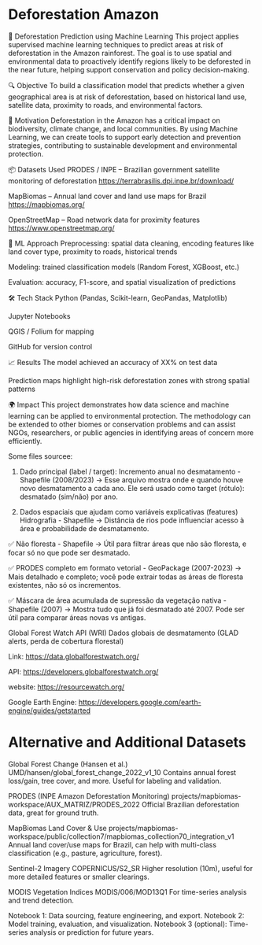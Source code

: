 # Deforestation Amazon
🌳 Deforestation Prediction using Machine Learning
This project applies supervised machine learning techniques to predict areas at risk of deforestation in the Amazon rainforest. The goal is to use spatial and environmental data to proactively identify regions likely to be deforested in the near future, helping support conservation and policy decision-making.

🔍 Objective
To build a classification model that predicts whether a given geographical area is at risk of deforestation, based on historical land use, satellite data, proximity to roads, and environmental factors.

🌱 Motivation
Deforestation in the Amazon has a critical impact on biodiversity, climate change, and local communities. By using Machine Learning, we can create tools to support early detection and prevention strategies, contributing to sustainable development and environmental protection.

📦 Datasets Used
PRODES / INPE – Brazilian government satellite monitoring of deforestation
https://terrabrasilis.dpi.inpe.br/download/

MapBiomas – Annual land cover and land use maps for Brazil
https://mapbiomas.org/

OpenStreetMap – Road network data for proximity features
https://www.openstreetmap.org/

🧠 ML Approach
Preprocessing: spatial data cleaning, encoding features like land cover type, proximity to roads, historical trends

Modeling: trained classification models (Random Forest, XGBoost, etc.)

Evaluation: accuracy, F1-score, and spatial visualization of predictions

🛠️ Tech Stack
Python (Pandas, Scikit-learn, GeoPandas, Matplotlib)

Jupyter Notebooks

QGIS / Folium for mapping

GitHub for version control

📈 Results
The model achieved an accuracy of XX% on test data

Prediction maps highlight high-risk deforestation zones with strong spatial patterns

🌍 Impact
This project demonstrates how data science and machine learning can be applied to environmental protection. The methodology can be extended to other biomes or conservation problems and can assist NGOs, researchers, or public agencies in identifying areas of concern more efficiently.

Some files sourcee:
1. Dado principal (label / target):
Incremento anual no desmatamento - Shapefile (2008/2023)
→ Esse arquivo mostra onde e quando houve novo desmatamento a cada ano.
Ele será usado como target (rótulo): desmatado (sim/não) por ano.

2. Dados espaciais que ajudam como variáveis explicativas (features)
Hidrografia - Shapefile
→ Distância de rios pode influenciar acesso à área e probabilidade de desmatamento.

✅ Não floresta - Shapefile
→ Útil para filtrar áreas que não são floresta, e focar só no que pode ser desmatado.

✅ PRODES completo em formato vetorial - GeoPackage (2007-2023)
→ Mais detalhado e completo; você pode extrair todas as áreas de floresta existentes, não só os incrementos.

✅ Máscara de área acumulada de supressão da vegetação nativa - Shapefile (2007)
→ Mostra tudo que já foi desmatado até 2007. Pode ser útil para comparar áreas novas vs antigas.

Global Forest Watch API (WRI)
Dados globais de desmatamento (GLAD alerts, perda de cobertura florestal)

Link: https://data.globalforestwatch.org/

API: https://developers.globalforestwatch.org/

website: https://resourcewatch.org/

Google Earth Engine:
https://developers.google.com/earth-engine/guides/getstarted

# Alternative and Additional Datasets
Global Forest Change (Hansen et al.)
UMD/hansen/global_forest_change_2022_v1_10
Contains annual forest loss/gain, tree cover, and more. Useful for labeling and validation.

PRODES (INPE Amazon Deforestation Monitoring)
projects/mapbiomas-workspace/AUX_MATRIZ/PRODES_2022
Official Brazilian deforestation data, great for ground truth.

MapBiomas Land Cover & Use
projects/mapbiomas-workspace/public/collection7/mapbiomas_collection70_integration_v1
Annual land cover/use maps for Brazil, can help with multi-class classification (e.g., pasture, agriculture, forest).

Sentinel-2 Imagery
COPERNICUS/S2_SR
Higher resolution (10m), useful for more detailed features or smaller clearings.

MODIS Vegetation Indices
MODIS/006/MOD13Q1
For time-series analysis and trend detection.

Notebook 1: Data sourcing, feature engineering, and export.
Notebook 2: Model training, evaluation, and visualization.
Notebook 3 (optional): Time-series analysis or prediction for future years.

